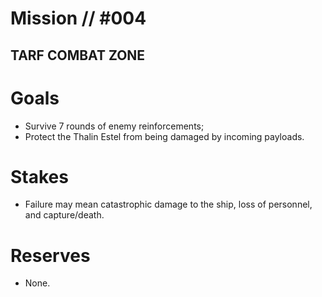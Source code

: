 # Mission // #004
## TARF COMBAT ZONE

# Goals
- Survive 7 rounds of enemy reinforcements; 
- Protect the Thalin Estel from being damaged by incoming payloads.

# Stakes
- Failure may mean catastrophic damage to the ship, loss of personnel, and capture/death.

# Reserves
- None.
